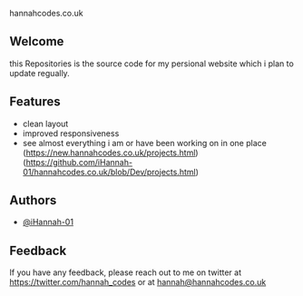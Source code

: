 
hannahcodes.co.uk
## Welcome

 this Repositories is the source code for my persional website which i plan to update regually. 



## Features

- clean layout
- improved responsiveness 
- see almost everything i am or have been working on in one place (https://new.hannahcodes.co.uk/projects.html) (https://github.com/iHannah-01/hannahcodes.co.uk/blob/Dev/projects.html)

  
## Authors

- [@iHannah-01](https://www.github.com/iHannah-01)

  
## Feedback

If you have any feedback, please reach out to me on twitter at https://twitter.com/hannah_codes or at hannah@hannahcodes.co.uk

  
